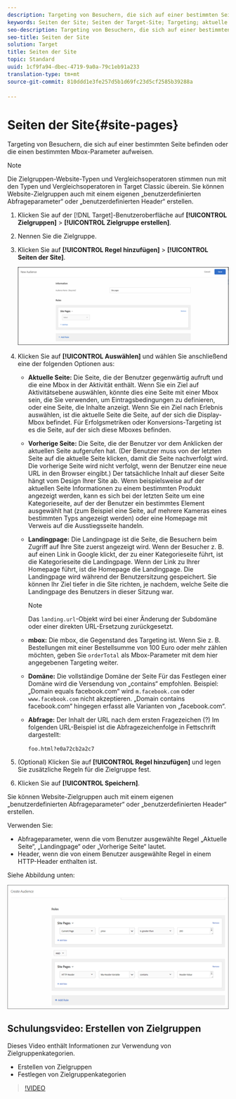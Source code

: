 ```yaml
---
description: Targeting von Besuchern, die sich auf einer bestimmten Seite befinden oder die einen bestimmten Mbox-Parameter aufweisen.
keywords: Seiten der Site; Seiten der Target-Site; Targeting; aktuelle Seite; Targeting der aktuellen Seite; vorherige Seite; Targeting der vorherigen Seite; Zielseite; Targeting-Zielseite; mbox; Ziel-mbox
seo-description: Targeting von Besuchern, die sich auf einer bestimmten Seite befinden oder die einen bestimmten Mbox-Parameter aufweisen.
seo-title: Seiten der Site
solution: Target
title: Seiten der Site
topic: Standard
uuid: 1cf9fa94-dbec-4719-9a0a-79c1eb91a233
translation-type: tm+mt
source-git-commit: 810ddd1e3fe257d5b1d69fc23d5cf2585b39288a

---
```



# Seiten der Site{#site-pages}

Targeting von Besuchern, die sich auf einer bestimmten Seite befinden oder die einen bestimmten Mbox-Parameter aufweisen.

>[!NOTE]
>
>Die Zielgruppen-Website-Typen und Vergleichsoperatoren stimmen nun mit den Typen und Vergleichsoperatoren in Target Classic überein. Sie können Website-Zielgruppen auch mit einem eigenen „benutzerdefinierten Abfrageparameter“ oder „benutzerdefinierten Header“ erstellen.

1. Klicken Sie auf der [!DNL Target]-Benutzeroberfläche auf **[!UICONTROL Zielgruppen]** &gt; **[!UICONTROL Zielgruppe erstellen]**.
1. Nennen Sie die Zielgruppe.
1. Klicken Sie auf **[!UICONTROL Regel hinzufügen]** &gt; **[!UICONTROL Seiten der Site]**.

   ![Zielgruppe der Site-Seiten](assets/target_site_pages.png)

1. Klicken Sie auf **[!UICONTROL Auswählen]** und wählen Sie anschließend eine der folgenden Optionen aus:

   * **Aktuelle Seite:** Die Seite, die der Benutzer gegenwärtig aufruft und die eine Mbox in der Aktivität enthält. Wenn Sie ein Ziel auf Aktivitätsebene auswählen, könnte dies eine Seite mit einer Mbox sein, die Sie verwenden, um Eintragsbedingungen zu definieren, oder eine Seite, die Inhalte anzeigt. Wenn Sie ein Ziel nach Erlebnis auswählen, ist die aktuelle Seite die Seite, auf der sich die Display-Mbox befindet. Für Erfolgsmetriken oder Konversions-Targeting ist es die Seite, auf der sich diese Mboxes befinden.
   * **Vorherige Seite:** Die Seite, die der Benutzer vor dem Anklicken der aktuellen Seite aufgerufen hat. (Der Benutzer muss von der letzten Seite auf die aktuelle Seite klicken, damit die Seite nachverfolgt wird. Die vorherige Seite wird nicht verfolgt, wenn der Benutzer eine neue URL in den Browser eingibt.) Der tatsächliche Inhalt auf dieser Seite hängt vom Design Ihrer Site ab. Wenn beispielsweise auf der aktuellen Seite Informationen zu einem bestimmten Produkt angezeigt werden, kann es sich bei der letzten Seite um eine Kategorieseite, auf der der Benutzer ein bestimmtes Element ausgewählt hat (zum Beispiel eine Seite, auf mehrere Kameras eines bestimmten Typs angezeigt werden) oder eine Homepage mit Verweis auf die Ausstiegsseite handeln.
   * **Landingpage:** Die Landingpage ist die Seite, die Besuchern beim Zugriff auf Ihre Site zuerst angezeigt wird. Wenn der Besucher z. B. auf einen Link in Google klickt, der zu einer Kategorieseite führt, ist die Kategorieseite die Landingpage. Wenn der Link zu Ihrer Homepage führt, ist die Homepage die Landingpage. Die Landingpage wird während der Benutzersitzung gespeichert. Sie können Ihr Ziel tiefer in die Site richten, je nachdem, welche Seite die Landingpage des Benutzers in dieser Sitzung war.

      >[!NOTE]
      >
      >Das `landing.url`-Objekt wird bei einer Änderung der Subdomäne oder einer direkten URL-Ersetzung zurückgesetzt.

   * **mbox:** Die mbox, die Gegenstand des Targeting ist. Wenn Sie z. B. Bestellungen mit einer Bestellsumme von 100 Euro oder mehr zählen möchten, geben Sie `orderTotal` als Mbox-Parameter mit dem hier angegebenen Targeting weiter.
   * **Domäne:** Die vollständige Domäne der Seite Für das Festlegen einer Domäne wird die Versendung von „contains“ empfohlen. Beispiel: „Domain equals facebook.com“ wird `m.facebook.com` oder `www.facebook.com` nicht akzeptieren. „Domain contains facebook.com“ hingegen erfasst alle Varianten von „facebook.com“.
   * **Abfrage:** Der Inhalt der URL nach dem ersten Fragezeichen (?) Im folgenden URL-Beispiel ist die Abfragezeichenfolge in Fettschrift dargestellt:

      `foo.html?e0a72cb2a2c7`

1. (Optional) Klicken Sie auf **[!UICONTROL Regel hinzufügen]** und legen Sie zusätzliche Regeln für die Zielgruppe fest.
1. Klicken Sie auf **[!UICONTROL Speichern]**.

Sie können Website-Zielgruppen auch mit einem eigenen „benutzerdefinierten Abfrageparameter“ oder „benutzerdefinierten Header“ erstellen.

Verwenden Sie:

* Abfrageparameter, wenn die vom Benutzer ausgewählte Regel „Aktuelle Seite“, „Landingpage“ oder „Vorherige Seite“ lautet.
* Header, wenn die von einem Benutzer ausgewählte Regel in einem HTTP-Header enthalten ist.

Siehe Abbildung unten:

![](assets/site_pages.png)

## Schulungsvideo: Erstellen von Zielgruppen

Dieses Video enthält Informationen zur Verwendung von Zielgruppenkategorien.

* Erstellen von Zielgruppen
* Festlegen von Zielgruppenkategorien

>[!VIDEO](https://video.tv.adobe.com/v/17392?captions=ger)
